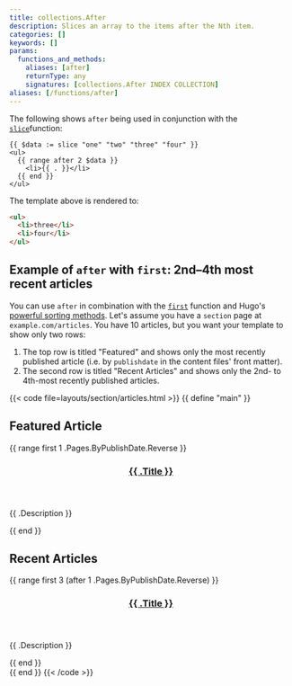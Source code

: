 ```yaml
---
title: collections.After
description: Slices an array to the items after the Nth item.
categories: []
keywords: []
params:
  functions_and_methods:
    aliases: [after]
    returnType: any
    signatures: [collections.After INDEX COLLECTION]
aliases: [/functions/after]
---
```


The following shows `after` being used in conjunction with the [`slice`]function:

```go-html-template
{{ $data := slice "one" "two" "three" "four" }}
<ul>
  {{ range after 2 $data }}
    <li>{{ . }}</li>
  {{ end }}
</ul>
```

The template above is rendered to:

```html
<ul>
  <li>three</li>
  <li>four</li>
</ul>
```

## Example of `after` with `first`: 2nd&ndash;4th most recent articles

You can use `after` in combination with the [`first`] function and Hugo's [powerful sorting methods](/quick-reference/page-collections/#sort). Let's assume you have a `section` page at `example.com/articles`. You have 10 articles, but you want your template to show only two rows:

1. The top row is titled "Featured" and shows only the most recently published article (i.e. by `publishdate` in the content files' front matter).
1. The second row is titled "Recent Articles" and shows only the 2nd- to 4th-most recently published articles.

{{< code file=layouts/section/articles.html >}}
{{ define "main" }}
  <section class="row featured-article">
    <h2>Featured Article</h2>
    {{ range first 1 .Pages.ByPublishDate.Reverse }}
    <header>
      <h3><a href="{{ .RelPermalink }}">{{ .Title }}</a></h3>
    </header>
    <p>{{ .Description }}</p>
  {{ end }}
  </section>
  <div class="row recent-articles">
    <h2>Recent Articles</h2>
    {{ range first 3 (after 1 .Pages.ByPublishDate.Reverse) }}
      <section class="recent-article">
        <header>
          <h3><a href="{{ .RelPermalink }}">{{ .Title }}</a></h3>
        </header>
        <p>{{ .Description }}</p>
      </section>
    {{ end }}
  </div>
{{ end }}
{{< /code >}}

[`first`]: /functions/collections/first/
[`slice`]: /functions/collections/slice/
